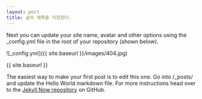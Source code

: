 ```yaml
---
layout: post
title: 글의 제목을 지칭한다.
---
```


Next you can update your site name, avatar and other options using the _config.yml file in the root of your repository (shown below).

![_config.yml]({{ site.baseurl }}/images/404.jpg)

{{ site.baseurl }}

The easiest way to make your first post is to edit this one. Go into /_posts/ and update the Hello World markdown file. For more instructions head over to the [Jekyll Now repository](https://github.com/barryclark/jekyll-now) on GitHub.
